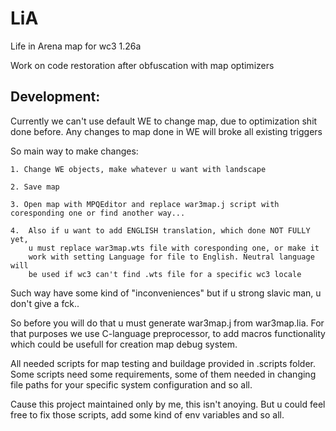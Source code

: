 # LiA 
Life in Arena map for wc3 1.26a

Work on code restoration after obfuscation with map optimizers

## Development:


Currently we can't use default WE to change map, due to optimization shit done before.
Any changes to map done in WE will broke all existing triggers

So main way to make changes:

    1. Change WE objects, make whatever u want with landscape

    2. Save map

    3. Open map with MPQEditor and replace war3map.j script with coresponding one or find another way...

    4.  Also if u want to add ENGLISH translation, which done NOT FULLY yet, 
        u must replace war3map.wts file with coresponding one, or make it
        work with setting Language for file to English. Neutral language will
        be used if wc3 can't find .wts file for a specific wc3 locale


Such way have some kind of "inconveniences" but if u strong slavic man, u don't give a fck..

So before you will do that u must generate war3map.j from war3map.lia.
For that purposes we use C-language preprocessor, to add macros functionality
which could be usefull for creation map debug system.

All needed scripts for map testing and buildage provided in .scripts folder.
Some scripts need some requirements, some of them needed in changing file paths
for your specific system configuration and so all.

Cause this project maintained only by me, this isn't anoying.
But u could feel free to fix those scripts, add some kind of env variables
and so all.
